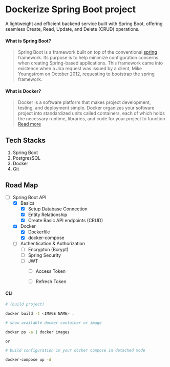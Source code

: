 # Dockerize Spring Boot project

A lightweight and efficient backend service built with Spring Boot, offering seamless Create, Read, Update, and Delete (CRUD) operations.


#### What is Spring Boot?

> Spring Boot is a framework built on top of the conventional [spring](https://spring.io/projects/spring-framework) framework. Its purpose is to help minimize configuration concerns when creating Spring-based applications. This framework came into existence when a Jira request was issued by a client, Mike Youngstrom on October 2012, requesting to bootstrap the spring framework.



#### What is Docker?

> Docker is a software platform that makes project development, testing, and deployment simple. Docker organizes your software project into standardized units called containers, each of which holds the necessary runtime, libraries, and code for your project to function [Read more](https://www.docker.com/)



## Tech Stacks
1. Spring Boot
2. PostgresSQL
3. Docker
4. Git


## Road Map
- [ ] Spring Boot API
    - [x] Basics
        - [x] Setup Database Connection
        - [x] Entity Relationship
        - [x] Create Basic API endpoints (CRUD)
    - [x] Docker
        - [x] Dockerfile
        - [x] docker-compose
    - [ ] Authentication & Authorization
        - [ ] Encrypton (Bcrypt)
        - [ ] Spring Security
        - [ ] JWT
            - [ ] Access Token
            - [ ] Refresh Token



#### CLI
```sh
# (build project)

docker build -t <IMAGE NAME> .

# show available docker container or image

docker ps -a | docker images

or

# build configuration in your docker compose in detached mode

docker-compose up -d
```